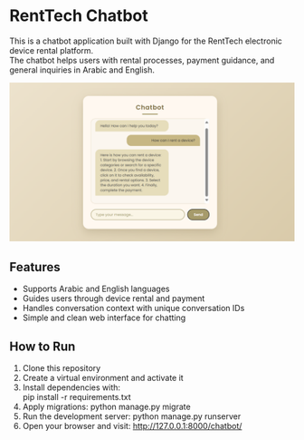# RentTech Chatbot

This is a chatbot application built with Django for the RentTech electronic device rental platform.  
The chatbot helps users with rental processes, payment guidance, and general inquiries in Arabic and English.

<img src="images/chatbot.png" alt="Chatbot Image" />


## Features
- Supports Arabic and English languages
- Guides users through device rental and payment
- Handles conversation context with unique conversation IDs
- Simple and clean web interface for chatting

## How to Run

1. Clone this repository  
2. Create a virtual environment and activate it  
3. Install dependencies with:  
   pip install -r requirements.txt
4. Apply migrations:
   python manage.py migrate
5. Run the development server:
   python manage.py runserver
6. Open your browser and visit:
http://127.0.0.1:8000/chatbot/
